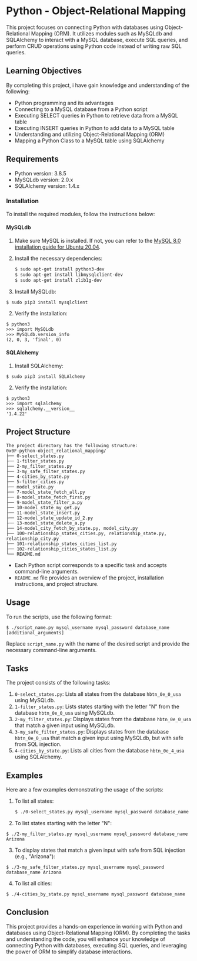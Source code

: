 # Python - Object-Relational Mapping

This project focuses on connecting Python with databases using Object-Relational Mapping (ORM). It utilizes modules such as MySQLdb and SQLAlchemy to interact with a MySQL database, execute SQL queries, and perform CRUD operations using Python code instead of writing raw SQL queries.

## Learning Objectives

By completing this project, i have  gain knowledge and understanding of the following:

- Python programming and its advantages
- Connecting to a MySQL database from a Python script
- Executing SELECT queries in Python to retrieve data from a MySQL table
- Executing INSERT queries in Python to add data to a MySQL table
- Understanding and utilizing Object-Relational Mapping (ORM)
- Mapping a Python Class to a MySQL table using SQLAlchemy

## Requirements

- Python version: 3.8.5
- MySQLdb version: 2.0.x
- SQLAlchemy version: 1.4.x

### Installation

To install the required modules, follow the instructions below:

#### MySQLdb

1. Make sure MySQL is installed. If not, you can refer to the [MySQL 8.0 installation guide for Ubuntu 20.04](https://dev.mysql.com/doc/mysql-installation-excerpt/8.0/en/linux-installation.html).

2. Install the necessary dependencies:

   ```bash
   $ sudo apt-get install python3-dev
   $ sudo apt-get install libmysqlclient-dev
   $ sudo apt-get install zlib1g-dev

1. Install MySQLdb:
```
$ sudo pip3 install mysqlclient
```
2. Verify the installation:
```
$ python3
>>> import MySQLdb
>>> MySQLdb.version_info
(2, 0, 3, 'final', 0)
```
#### SQLAlchemy
1. Install SQLAlchemy:
```
$ sudo pip3 install SQLAlchemy
```
2. Verify the installation:
```
$ python3
>>> import sqlalchemy
>>> sqlalchemy.__version__
'1.4.22'
```
## Project Structure
```
The project directory has the following structure:
0x0F-python-object_relational_mapping/
├── 0-select_states.py
├── 1-filter_states.py
├── 2-my_filter_states.py
├── 3-my_safe_filter_states.py
├── 4-cities_by_state.py
├── 5-filter_cities.py
├── model_state.py
├── 7-model_state_fetch_all.py
├── 8-model_state_fetch_first.py
├── 9-model_state_filter_a.py
├── 10-model_state_my_get.py
├── 11-model_state_insert.py
├── 12-model_state_update_id_2.py
├── 13-model_state_delete_a.py
├── 14-model_city_fetch_by_state.py, model_city.py
├── 100-relationship_states_cities.py, relationship_state.py, relationship_city.py
├── 101-relationship_states_cities_list.py
├── 102-relationship_cities_states_list.py
└── README.md
```
* Each Python script corresponds to a specific task and accepts command-line arguments.
* `README.md` file provides an overview of the project, installation instructions, and project structure.
## Usage
To run the scripts, use the following format:
```
$ ./script_name.py mysql_username mysql_password database_name [additional_arguments]
```
Replace `script_name.py` with the name of the desired script and provide the necessary command-line arguments.
## Tasks
The project consists of the following tasks:
1. `0-select_states.py`: Lists all states from the database `hbtn_0e_0_usa` using MySQLdb.
2. `1-filter_states.py`: Lists states starting with the letter "N" from the database `hbtn_0e_0_usa` using MySQLdb.
3. `2-my_filter_states.py`: Displays states from the database `hbtn_0e_0_usa` that match a given input using MySQLdb.
4. `3-my_safe_filter_states.py`: Displays states from the database `hbtn_0e_0_usa` that match a given input using MySQLdb, but with safe from SQL injection.
5. `4-cities_by_state.py`: Lists all cities from the database `hbtn_0e_4_usa` using SQLAlchemy.

## Examples

Here are a few examples demonstrating the usage of the scripts:

1. To list all states:
   ```bash
   $ ./0-select_states.py mysql_username mysql_password database_name

2. To list states starting with the letter "N":
```
$ ./2-my_filter_states.py mysql_username mysql_password database_name Arizona
```
3. To display states that match a given input with safe from SQL injection (e.g., "Arizona"):
```
$ ./3-my_safe_filter_states.py mysql_username mysql_password database_name Arizona
```
4. To list all cities:
```
$ ./4-cities_by_state.py mysql_username mysql_password database_name
```
## Conclusion
This project provides a hands-on experience in working with Python and databases using Object-Relational Mapping (ORM). By completing the tasks and understanding the code, you will enhance your knowledge of connecting Python with databases, executing SQL queries, and leveraging the power of ORM to simplify database interactions.
